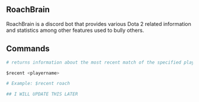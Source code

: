 ## RoachBrain

RoachBrain is a discord bot that provides various Dota 2 related information and statistics among other features used to bully others. 

## Commands

```python
# returns information about the most recent match of the specified player. must be sent as all lowercase

$recent <playername>

# Example: $recent roach

## I WILL UPDATE THIS LATER

